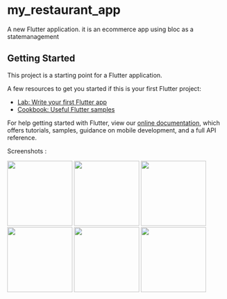 # my_restaurant_app

A new Flutter application.
it is an ecommerce app using bloc as a statemanagement 
## Getting Started

This project is a starting point for a Flutter application.

A few resources to get you started if this is your first Flutter project:

- [Lab: Write your first Flutter app](https://flutter.dev/docs/get-started/codelab)
- [Cookbook: Useful Flutter samples](https://flutter.dev/docs/cookbook)

For help getting started with Flutter, view our
[online documentation](https://flutter.dev/docs), which offers tutorials,
samples, guidance on mobile development, and a full API reference.

Screenshots :
<p>
  <img src="https://user-images.githubusercontent.com/48344341/160143477-ed16b0eb-c9a3-41f1-8560-7b40a3d9df17.jpgg" width="150",height="200" />
  <img src="https://user-images.githubusercontent.com/48344341/160143487-75ffefc6-92e7-44ee-a107-a21ee2eb92f4.jpg" width="150",height="200" />
  <img src="https://user-images.githubusercontent.com/48344341/160143509-5b31d56b-6df4-4c6a-8c24-3ba6217924a7.jpg" width="150",height="200" />
  <img src="https://user-images.githubusercontent.com/48344341/160143504-02ad0cdf-2516-4445-be15-606d80026e21.jpg"  width="150",height="200" />
  <img src="https://user-images.githubusercontent.com/48344341/160143500-ec59011e-3651-4313-993a-b343590f63dc.jpg"  width="150",height="200" />
  <img src="https://user-images.githubusercontent.com/48344341/160143492-ac8f0655-5a18-463e-acdd-b25f1104a917.jpg"  width="150",height="200" />
</p>
